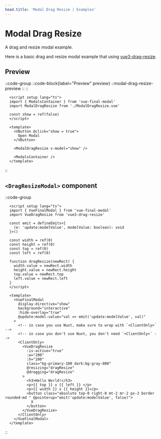 ```yaml
---
head.title: 'Modal Drag Resize | Examples'
---
```


# Modal Drag Resize

A drag and resize modal example.

Here is a basic drag and resize modal example that using [vue3-drag-resize](https://github.com/kirillmurashov/vue-drag-resize/tree/vue3).

## Preview

::code-group
  ::code-block{label="Preview" preview}
    ::modal-drag-resize-preview
    ::
  ::

  ```vue [Preview.vue]
    <script setup lang="ts">
    import { ModalsContainer } from 'vue-final-modal'
    import ModalDragResize from './ModalDragResize.vue'

    const show = ref(false)
    </script>

    <template>
      <VButton @click="show = true">
        Open Modal
      </VButton>

      <ModalDragResize v-model="show" />

      <ModalsContainer />
    </template>
  ```
::

## `<DragResizeModal>` component

::code-group
  ```vue [DragResizeModal.vue]
    <script setup lang="ts">
    import { VueFinalModal } from 'vue-final-modal'
    import VueDragResize from 'vue3-drag-resize'

    const emit = defineEmits<{
      (e: 'update:modelValue', modelValue: boolean): void
    }>()

    const width = ref(0)
    const height = ref(0)
    const top = ref(0)
    const left = ref(0)

    function dragResize(newRect) {
      width.value = newRect.width
      height.value = newRect.height
      top.value = newRect.top
      left.value = newRect.left
    }
    </script>

    <template>
      <VueFinalModal
        display-directive="show"
        background="interactive"
        :hide-overlay="true"
        @update:model-value="val => emit('update:modelValue', val)"
      >
        <!-- in case you use Nuxt, make sure to wrap with `<ClientOnly>` -->
        <!-- in case you don't use Nuxt, you don't need `<ClientOnly>` -->
        <ClientOnly>
          <VueDragResize
            :is-active="true"
            :w="200"
            :h="200"
            class="bg-primary-100 dark:bg-gray-800"
            @resizing="dragResize"
            @dragging="dragResize"
          >
            <h3>Hello World!</h3>
            <p>{{ top }} х {{ left }} </p>
            <p>{{ width }} х {{ height }}</p>
            <button class="absolute top-0 right-0 mt-2 mr-2 px-2 border rounded-md " @pointerup="emit('update:modelValue', false)">
              X
            </button>
          </VueDragResize>
        </ClientOnly>
      </VueFinalModal>
    </template>
  ```
::
